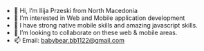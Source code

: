 - 👋 Hi, I’m Ilija Przeski from North Macedonia
- 👀 I’m interested in Web and Mobile application development
- 🌱 I have strong native mobile skills and amazing javascript skills.
- 💞️ I’m looking to collaborate on these web & mobile areas.
- 📫 Email: babybear.bb1122@gmail.com

<!---
ilijaprzeski/ilijaprzeski is a ✨ special ✨ repository because its `README.md` (this file) appears on your GitHub profile.
You can click the Preview link to take a look at your changes.
--->
